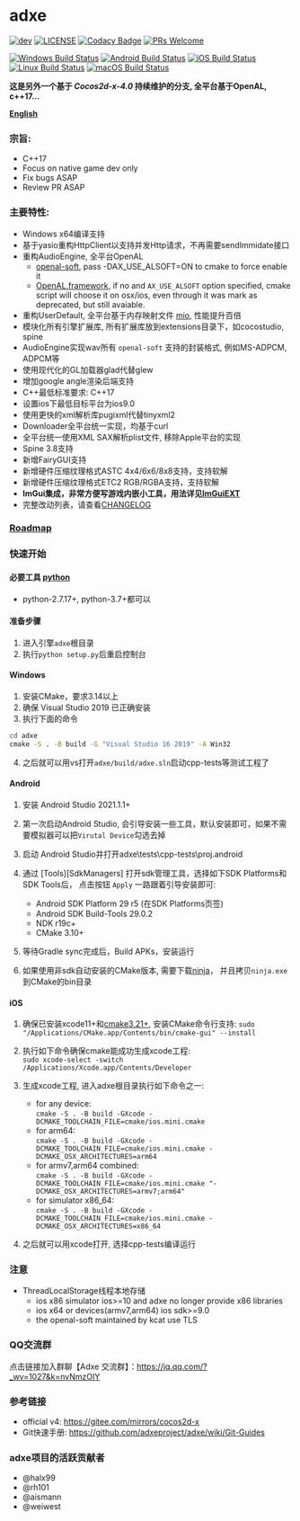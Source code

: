 # adxe

[![dev](https://img.shields.io/badge/v1.0.0-beta6-yellow.svg)](https://github.com/adxeproject/adxe/releases)
[![LICENSE](https://img.shields.io/badge/license-MIT-blue.svg)](https://github.com/adxeproject/adxe/blob/master/LICENSE)
[![Codacy Badge](https://api.codacy.com/project/badge/Grade/1c5628dea478449ea0c6e1b0e30c3be9)](https://app.codacy.com/gh/adxeproject/adxe?utm_source=github.com&utm_medium=referral&utm_content=adxeproject/adxe&utm_campaign=Badge_Grade_Settings)
[![PRs Welcome](https://img.shields.io/badge/PRs-welcome-blue.svg)](https://github.com/adxeproject/adxe/pulls)
  
[![Windows Build Status](https://github.com/adxeproject/adxe/actions/workflows/windows-ci.yml/badge.svg)](https://github.com/adxeproject/adxe/actions/workflows/windows-ci.yml)
[![Android Build Status](https://github.com/adxeproject/adxe/workflows/android/badge.svg)](https://github.com/adxeproject/adxe/actions?query=workflow%3Aandroid)
[![iOS Build Status](https://github.com/adxeproject/adxe/workflows/ios/badge.svg)](https://github.com/adxeproject/adxe/actions?query=workflow%3Aios)
[![Linux Build Status](https://github.com/adxeproject/adxe/workflows/linux/badge.svg)](https://github.com/adxeproject/adxe/actions?query=workflow%3Alinux)
[![macOS Build Status](https://github.com/adxeproject/adxe/workflows/osx/badge.svg)](https://github.com/adxeproject/adxe/actions?query=workflow%3Aosx)  


**这是另外一个基于 *Cocos2d-x-4.0* 持续维护的分支, 全平台基于OpenAL, c++17...**
  
**[English](README.md)**
  
### 宗旨:
* C++17
* Focus on native game dev only
* Fix bugs ASAP
* Review PR ASAP
  
### 主要特性:
* Windows x64编译支持
* 基于yasio重构HttpClient以支持并发Http请求，不再需要sendImmidate接口
* 重构AudioEngine, 全平台OpenAL
  * [openal-soft](https://github.com/kcat/openal-soft), pass -DAX_USE_ALSOFT=ON to cmake to force enable it
  * [OpenAL.framework](https://opensource.apple.com/tarballs/OpenAL), if no and ```AX_USE_ALSOFT``` option specified, cmake script will choose it on osx/ios, even through it was mark as deprecated, but still avaiable.
* 重构UserDefault, 全平台基于内存映射文件 [mio](https://github.com/mandreyel/mio), 性能提升百倍
* 模块化所有引擎扩展库, 所有扩展库放到extensions目录下，如cocostudio, spine
* AudioEngine实现wav所有 ```openal-soft``` 支持的封装格式, 例如MS-ADPCM, ADPCM等
* 使用现代化的GL加载器glad代替glew
* 增加google angle渲染后端支持
* C++最低标准要求: C++17
* 设置ios下最低目标平台为ios9.0
* 使用更快的xml解析库pugixml代替tinyxml2
* Downloader全平台统一实现，均基于curl
* 全平台统一使用XML SAX解析plist文件, 移除Apple平台的实现
* Spine 3.8支持
* 新增FairyGUI支持
* 新增硬件压缩纹理格式ASTC 4x4/6x6/8x8支持，支持软解
* 新增硬件压缩纹理格式ETC2 RGB/RGBA支持，支持软解
* **ImGui集成，非常方便写游戏内嵌小工具，用法详见[ImGuiEXT](extensions/ImGuiEXT/README.md)**
* 完整改动列表，请查看[CHANGELOG](CHANGELOG)
  
### [Roadmap](https://github.com/adxeproject/adxe/issues/1)
  
### 快速开始

#### 必要工具 [python](https://www.python.org/downloads/)
  * python-2.7.17+, python-3.7+都可以

#### 准备步骤
  1. 进入引擎```adxe```根目录
  3. 执行```python setup.py```后重启控制台

#### Windows
  1. 安装CMake，要求3.14以上  
  2. 确保 Visual Studio 2019 已正确安装
  3. 执行下面的命令
  ```bat
  cd adxe
  cmake -S . -B build -G "Visual Studio 16 2019" -A Win32
  ``` 
  4. 之后就可以用vs打开```adxe/build/adxe.sln```启动cpp-tests等测试工程了

#### Android
  1. 安装 Android Studio 2021.1.1+
  2. 第一次启动Android Studio, 会引导安装一些工具，默认安装即可，如果不需要模拟器可以把```Virutal Device```勾选去掉
  2. 启动 Android Studio并打开adxe\tests\cpp-tests\proj.android
  3. 通过 [Tools][SdkManagers] 打开sdk管理工具，选择如下SDK Platforms和SDK Tools后， 点击按钮 ```Apply``` 一路跟着引导安装即可:
     * Android SDK Platform 29 r5  (在SDK Platforms页签)
     * Android SDK Build-Tools 29.0.2  
     * NDK r19c+  
     * CMake 3.10+  

  5. 等待Gradle sync完成后，Build APKs，安装运行  
  6. 如果使用非sdk自动安装的CMake版本, 需要下载[ninja](https://github.com/ninja-build/ninja/releases)， 并且拷贝```ninja.exe```到CMake的bin目录

#### iOS
  1. 确保已安装xcode11+和[cmake3.21+](https://github.com/Kitware/CMake/releases), 安装CMake命令行支持: ```sudo "/Applications/CMake.app/Contents/bin/cmake-gui" --install```
  2. 执行如下命令确保cmake能成功生成xcode工程:  
  ```sudo xcode-select -switch /Applications/Xcode.app/Contents/Developer```  
  3. 生成xcode工程, 进入adxe根目录执行如下命令之一:  
     - for any device:   
     ```cmake -S . -B build -GXcode -DCMAKE_TOOLCHAIN_FILE=cmake/ios.mini.cmake```
     - for arm64:  
     ```cmake -S . -B build -GXcode -DCMAKE_TOOLCHAIN_FILE=cmake/ios.mini.cmake -DCMAKE_OSX_ARCHITECTURES=arm64```
     - for armv7,arm64 combined:  
     ```cmake -S . -B build -GXcode -DCMAKE_TOOLCHAIN_FILE=cmake/ios.mini.cmake "-DCMAKE_OSX_ARCHITECTURES=armv7;arm64"```
     - for simulator x86_64:  
     ```cmake -S . -B build -GXcode -DCMAKE_TOOLCHAIN_FILE=cmake/ios.mini.cmake -DCMAKE_OSX_ARCHITECTURES=x86_64```

  4. 之后就可以用xcode打开, 选择cpp-tests编译运行

### 注意
  * ThreadLocalStorage线程本地存储
    - ios x86 simulator ios>=10 and adxe no longer provide x86 libraries
    - ios x64 or devices(armv7,arm64) ios sdk>=9.0
    - the openal-soft maintained by kcat use TLS

### QQ交流群

  点击链接加入群聊【Adxe 交流群】：https://jq.qq.com/?_wv=1027&k=nvNmzOIY
  
### 参考链接
  * official v4: https://gitee.com/mirrors/cocos2d-x
  * Git快速手册: https://github.com/adxeproject/adxe/wiki/Git-Guides

### adxe项目的活跃贡献者

- @halx99
- @rh101
- @aismann
- @weiwest
